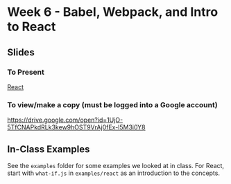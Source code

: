 # Week 6 - Babel, Webpack, and Intro to React

## Slides

### To Present

[React](https://docs.google.com/presentation/d/1UjO-5TfCNAPkdRLk3kew9hOST9VrAj0fEx-l5M3i0Y8/pub?start=false&loop=false&delayms=86400000)

### To view/make a copy (must be logged into a Google account)

https://drive.google.com/open?id=1UjO-5TfCNAPkdRLk3kew9hOST9VrAj0fEx-l5M3i0Y8

## In-Class Examples

See the `examples` folder for some examples we looked at in class. For React,
start with `what-if.js` in `examples/react` as an introduction to the concepts.
